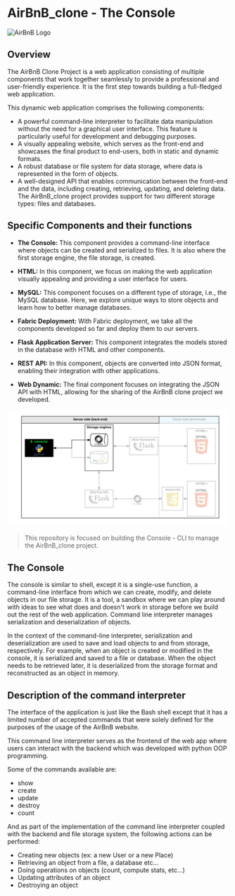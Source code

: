 # AirBnB_clone - The Console

![AirBnB Logo](https://www.pngitem.com/pimgs/m/132-1322125_transparent-background-airbnb-logo-hd-png-download.png)

## Overview

The AirBnB Clone Project is a web application consisting of multiple components that work together seamlessly to provide a professional and user-friendly experience. It is the first step towards building a full-fledged web application.

This dynamic web application comprises the following components:

- A powerful command-line interpreter to facilitate data manipulation without the need for a graphical user interface. This feature is particularly useful for development and debugging purposes.
- A visually appealing website, which serves as the front-end and showcases the final product to end-users, both in static and dynamic formats.
- A robust database or file system for data storage, where data is represented in the form of objects.
- A well-designed API that enables communication between the front-end and the data, including creating, retrieving, updating, and deleting data. The AirBnB_clone project provides support for two different storage types: files and databases.

## Specific Components and their functions

- **The Console:** This component provides a command-line interface where objects can be created and serialized to files. It is also where the first storage engine, the file storage, is created.

- **HTML:** In this component, we focus on making the web application visually appealing and providing a user interface for users.

- **MySQL:** This component focuses on a different type of storage, i.e., the MySQL database. Here, we explore unique ways to store objects and learn how to better manage databases.

- **Fabric Deployment:** With Fabric deployment, we take all the components developed so far and deploy them to our servers.

- **Flask Application Server:** This component integrates the models stored in the database with HTML and other components.

- **REST API:** In this component, objects are converted into JSON format, enabling their integration with other applications.

- **Web Dynamic:** The final component focuses on integrating the JSON API with HTML, allowing for the sharing of the AirBnB clone project we developed.

![console](/console.png)

> This repository is focused on building the Console - CLI to manage the AirBnB_clone project.

## The Console

The console is similar to shell, except it is a single-use function, a command-line interface from which we can create, modify, and delete objects in our file storage. It is a tool, a sandbox where we can play around with ideas to see what does and doesn't work in storage before we build out the rest of the web application. Command line interpreter manages serialization and deserialization of objects.

In the context of the command-line interpreter, serialization and deserialization are used to save and load objects to and from storage, respectively. For example, when an object is created or modified in the console, it is serialized and saved to a file or database. When the object needs to be retrieved later, it is deserialized from the storage format and reconstructed as an object in memory.

## Description of the command interpreter

The interface of the application is just like the Bash shell except that it has a limited number of accepted commands that were solely defined for the purposes of the usage of the AirBnB website.

This command line interpreter  serves as the frontend of the web app where users can interact with the backend which was developed with python OOP programming.

Some of the commands available are:

- show
- create
- update
- destroy
- count

And as part of the implementation of the command line interpreter coupled with the backend and file storage system, the following actions can be performed:

- Creating new objects (ex: a new User or a new Place)
- Retrieving an object from a file, a database etc…
- Doing operations on objects (count, compute stats, etc…)
- Updating attributes of an object
- Destroying an object
